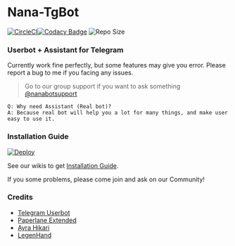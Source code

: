 # Nana-TgBot

[![CircleCI](https://circleci.com/gh/legenhand/Nana-Bot.svg?style=svg)](https://circleci.com/gh/legenhand/Nana-Bot)[![Codacy Badge](https://app.codacy.com/project/badge/Grade/60a0afaac7e74c309b4b21178b7338cf)](https://www.codacy.com/manual/AmaanAhmed/Nana-Bot?utm_source=github.com&amp;utm_medium=referral&amp;utm_content=pokurt/Nana-Bot&amp;utm_campaign=Badge_Grade) ![Repo Size](https://img.shields.io/github/repo-size/pokurt/Nana-Remix)
### Userbot + Assistant for Telegram

Currently work fine perfectly, but some features may give you error. Please report a bug to me if you facing any issues.
> Go to our group support if you want to ask something [@nanabotsupport](https://t.me/nanabotsupport)

```
Q: Why need Assistant (Real bot)?
A: Because real bot will help you a lot for many things, and make user easy to use it.
```

### Installation Guide

[![Deploy](https://www.herokucdn.com/deploy/button.svg)](https://heroku.com/deploy?template=https://github.com/pokurt/Nana-Remix)

See our wikis to get [Installation Guide](https://sagita.tech/2020/02/02/tutorial-install-userbot-di-linux-server-nana-bot/).

If you some problems, please come join and ask on our Community!

### Credits

- [Telegram Userbot](https://github.com/RaphielGang/Telegram-UserBot)
- [Paperlane Extended](https://github.com/AvinashReddy3108/PaperplaneExtended)
- [Ayra Hikari](https://github.com/AyraHikari)
- [LegenHand](https://github.com/legenhand)